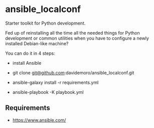 ansible_localconf
=================

Starter toolkit for Python development.

Fed up of reinstalling all the time all the needed things
for Python development or common utilities when you have
to configure a newly installed Debian-like machine?

You can do it in 4 steps:

* install Ansible

* git clone git@github.com:davidemoro/ansible_localconf.git

* ansible-galaxy install -r requirements.yml

* ansible-playbook -K playbook.yml


Requirements
------------

* https://www.ansible.com/
